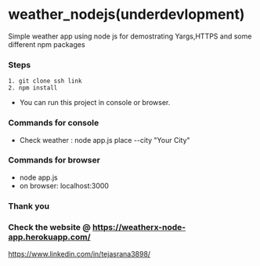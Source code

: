 # weather_nodejs(underdevlopment)

Simple weather app using node js for demostrating Yargs,HTTPS and some different npm packages


### Steps
    1. git clone ssh link
    2. npm install
 
  - You can run this project in console or browser.
   
### Commands for console 

- Check weather : node app.js place --city "Your City"

### Commands for browser
-   node app.js
-   on browser: localhost:3000


### Thank you

###  Check the website @ https://weatherx-node-app.herokuapp.com/

https://www.linkedin.com/in/tejasrana3898/
